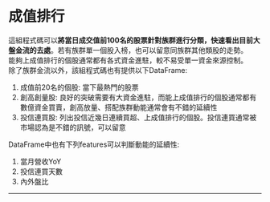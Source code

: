 # 成值排行
這組程式碼可以**將當日成交值前100名的股票針對族群進行分類，快速看出目前大盤金流的去處**。若有族群單一個股入榜，也可以留意同族群其他類股的走勢。  
能夠上成值排行的個股通常都有各式資金進駐，較不易受單一資金來源控制。  
除了族群金流以外，該組程式碼也有提供以下DataFrame:  
1. 成值前20名的個股: 當下最熱門的股票  
2. 創高創量股: 良好的突破需要有大資金進駐，而能上成值排行的個股通常都有數億資金買賣，創高放量、搭配族群動能通常會有不錯的延續性  
3. 投信連買股: 列出投信近幾日連續買超、上成值排行的個股。投信連買通常被市場認為是不錯的訊號，可以留意  

DataFrame中也有下列features可以判斷動能的延續性:  
1. 當月營收YoY
2. 投信連買天數
3. 內外盤比
---
